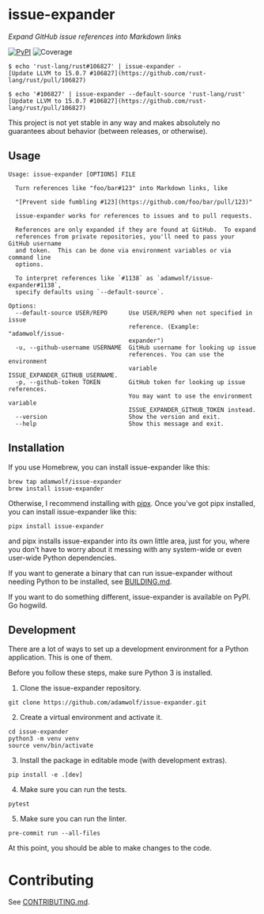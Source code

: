 # issue-expander

*Expand GitHub issue references into Markdown links*

[![PyPI](https://img.shields.io/pypi/v/issue-expander?color=green&logo=python&logoColor=white)](https://pypi.org/project/issue-expander/)
![Coverage](https://img.shields.io/endpoint?url=https://gist.githubusercontent.com/adamwolf/4537e853375d0289662b6c7741571cb0/raw/covbadge.json)

```
$ echo 'rust-lang/rust#106827' | issue-expander -
[Update LLVM to 15.0.7 #106827](https://github.com/rust-lang/rust/pull/106827)

$ echo '#106827' | issue-expander --default-source 'rust-lang/rust'
[Update LLVM to 15.0.7 #106827](https://github.com/rust-lang/rust/pull/106827)
```

This project is not yet stable in any way and makes absolutely no guarantees about behavior
(between releases, or otherwise).

## Usage

<!-- [[[cog
import cog
from issue_expander import expander
from click.testing import CliRunner
runner = CliRunner()
result = runner.invoke(expander.cli, ["--help"])
help = result.output.replace("Usage: cli", "Usage: issue-expander")
cog.out(
    "```\n{}\n```".format(help)
)
]]] -->
```
Usage: issue-expander [OPTIONS] FILE

  Turn references like "foo/bar#123" into Markdown links, like

  "[Prevent side fumbling #123](https://github.com/foo/bar/pull/123)"

  issue-expander works for references to issues and to pull requests.

  References are only expanded if they are found at GitHub.  To expand
  references from private repositories, you'll need to pass your GitHub username
  and token.  This can be done via environment variables or via command line
  options.

  To interpret references like `#1138` as `adamwolf/issue-expander#1138`,
  specify defaults using `--default-source`.

Options:
  --default-source USER/REPO      Use USER/REPO when not specified in issue
                                  reference. (Example: "adamwolf/issue-
                                  expander")
  -u, --github-username USERNAME  GitHub username for looking up issue
                                  references. You can use the environment
                                  variable ISSUE_EXPANDER_GITHUB_USERNAME.
  -p, --github-token TOKEN        GitHub token for looking up issue references.
                                  You may want to use the environment variable
                                  ISSUE_EXPANDER_GITHUB_TOKEN instead.
  --version                       Show the version and exit.
  --help                          Show this message and exit.

```
<!-- [[[end]]] -->

## Installation

If you use Homebrew, you can install issue-expander like this:
<!-- [[[cog
import cog
with open("_docs/install-via-homebrew.txt") as f:
    cog.out("```\n")
    for line in f:
        cog.out(line)
    cog.out("```\n")
]]] -->
```
brew tap adamwolf/issue-expander
brew install issue-expander
```
<!-- [[[end]]] -->

Otherwise, I recommend installing with [pipx](https://pypa.github.io/pipx/). Once you've got pipx installed, you can install issue-expander like this:

<!-- [[[cog
import cog
with open("_docs/install-via-pipx.txt") as f:
    cog.out("```\n")
    for line in f:
        cog.out(line)
    cog.out("```\n")
]]] -->
```
pipx install issue-expander
```
<!-- [[[end]]] -->

and pipx installs issue-expander into its own little area, just for you, where you don't have to worry about it messing with any system-wide or even user-wide Python dependencies.

If you want to generate a binary that can run issue-expander without needing Python to be installed, see [BUILDING.md](BUILDING.md).

If you want to do something different, issue-expander is available on PyPI. Go hogwild.

## Development

There are a lot of ways to set up a development environment for a Python application.  This is one of them.

Before you follow these steps, make sure Python 3 is installed.

1. Clone the issue-expander repository.
<!-- [[[cog
import cog
with open("_docs/devclone.txt") as f:
    cog.out("```\n")
    for line in f:
        cog.out(line)
    cog.out("```\n")
]]] -->
```
git clone https://github.com/adamwolf/issue-expander.git
```
<!-- [[[end]]] -->

2. Create a virtual environment and activate it.

<!-- [[[cog
import cog
with open("_docs/devvenv.txt") as f:
    cog.out("```\n")
    for line in f:
        cog.out(line)
    cog.out("```\n")
]]] -->
```
cd issue-expander
python3 -m venv venv
source venv/bin/activate
```
<!-- [[[end]]] -->

3. Install the package in editable mode (with development extras).
<!-- [[[cog
import cog
with open("_docs/devinstall.txt") as f:
    cog.out("```\n")
    for line in f:
        cog.out(line)
    cog.out("```\n")
]]] -->
```
pip install -e .[dev]
```
<!-- [[[end]]] -->

4. Make sure you can run the tests.
<!-- [[[cog
import cog
with open("_docs/devtest.txt") as f:
    cog.out("```\n")
    for line in f:
        cog.out(line)
    cog.out("```\n")
]]] -->
```
pytest
```
<!-- [[[end]]] -->

5. Make sure you can run the linter.
<!-- [[[cog
import cog
with open("_docs/devlint.txt") as f:
    cog.out("```\n")
    for line in f:
        cog.out(line)
    cog.out("```\n")
]]] -->
```
pre-commit run --all-files
```
<!-- [[[end]]] -->

At this point, you should be able to make changes to the code.

# Contributing

See [CONTRIBUTING.md](CONTRIBUTING.md).
